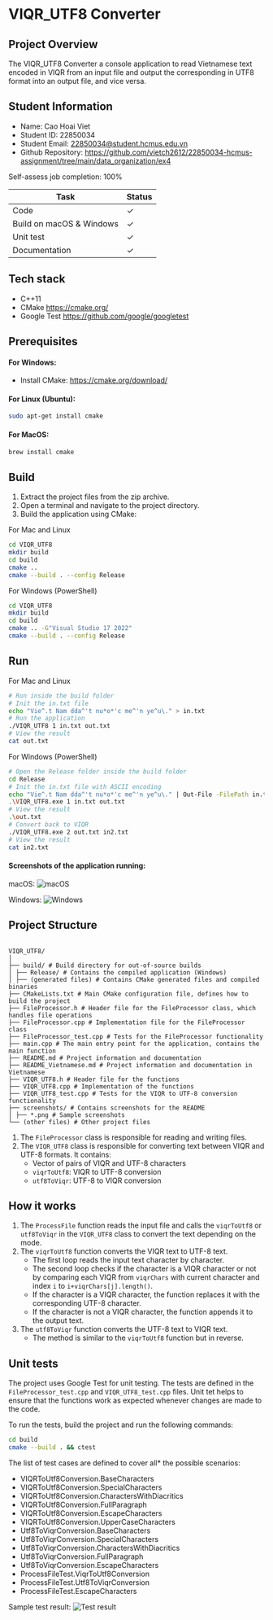 # VIQR_UTF8 Converter

## Project Overview

The VIQR_UTF8 Converter a console application to read Vietnamese text encoded in VIQR from an input file and output the corresponding in UTF8 format into an output file, and vice versa.

## Student Information

- Name: Cao Hoai Viet
- Student ID: 22850034
- Student Email: 22850034@student.hcmus.edu.vn
- Github Repository: https://github.com/vietch2612/22850034-hcmus-assignment/tree/main/data_organization/ex4

Self-assess job completion: 100%

| Task                     | Status  |
| ------------------------ | ------- |
| Code                     | &check; |
| Build on macOS & Windows | &check; |
| Unit test                | &check; |
| Documentation            | &check; |

## Tech stack

- C++11
- CMake https://cmake.org/
- Google Test https://github.com/google/googletest

## Prerequisites

#### For Windows:

- Install CMake: https://cmake.org/download/

#### For Linux (Ubuntu):

```bash
sudo apt-get install cmake
```

#### For MacOS:

```bash
brew install cmake
```

## Build

1. Extract the project files from the zip archive.
2. Open a terminal and navigate to the project directory.
3. Build the application using CMake:

For Mac and Linux

```bash
cd VIQR_UTF8
mkdir build
cd build
cmake ..
cmake --build . --config Release
```

For Windows (PowerShell)

```bash
cd VIQR_UTF8
mkdir build
cd build
cmake .. -G"Visual Studio 17 2022"
cmake --build . --config Release
```

## Run

For Mac and Linux

```bash
# Run inside the build folder
# Init the in.txt file
echo "Vie^.t Nam dda^'t nu*o*'c me^'n ye^u\." > in.txt
# Run the application
./VIQR_UTF8 1 in.txt out.txt
# View the result
cat out.txt
```

For Windows (PowerShell)

```bash
# Open the Release folder inside the build folder
cd Release
# Init the in.txt file with ASCII encoding
echo "Vie^.t Nam dda^'t nu*o*'c me^'n ye^u\." | Out-File -FilePath in.txt -Encoding ascii
.\VIQR_UTF8.exe 1 in.txt out.txt
# View the result
.\out.txt
# Convert back to VIQR
./VIQR_UTF8.exe 2 out.txt in2.txt
# View the result
cat in2.txt
```

#### Screenshots of the application running:

macOS:
![macOS](screenshots/sample_output_macos.png)

Windows:
![Windows](screenshots/sample_output_windows.png)

## Project Structure

```

VIQR_UTF8/
│
├── build/ # Build directory for out-of-source builds
│ ├── Release/ # Contains the compiled application (Windows)
│ ├── (generated files) # Contains CMake generated files and compiled binaries
├── CMakeLists.txt # Main CMake configuration file, defines how to build the project
├── FileProcessor.h # Header file for the FileProcessor class, which handles file operations
├── FileProcessor.cpp # Implementation file for the FileProcessor class
├── FileProcessor_test.cpp # Tests for the FileProcessor functionality
├── main.cpp # The main entry point for the application, contains the main function
├── README.md # Project information and documentation
├── README_Vietnamese.md # Project information and documentation in Vietnamese
├── VIQR_UTF8.h # Header file for the functions
├── VIQR_UTF8.cpp # Implementation of the functions
├── VIQR_UTF8_test.cpp # Tests for the VIQR to UTF-8 conversion functionality
├── screenshots/ # Contains screenshots for the README
│ ├── *.png # Sample screenshots
└── (other files) # Other project files

```

1. The `FileProcessor` class is responsible for reading and writing files.
2. The `VIQR_UTF8` class is responsible for converting text between VIQR and UTF-8 formats. It contains:
   - Vector of pairs of VIQR and UTF-8 characters
   - `viqrToUtf8`: VIQR to UTF-8 conversion
   - `utf8ToViqr`: UTF-8 to VIQR conversion

## How it works

1. The `ProcessFile` function reads the input file and calls the `viqrToUtf8` or `utf8ToViqr` in the `VIQR_UTF8` class to convert the text depending on the mode.
2. The `viqrToUtf8` function converts the VIQR text to UTF-8 text.
   - The first loop reads the input text character by character.
   - The second loop checks if the character is a VIQR character or not by comparing each VIQR from `viqrChars` with current character and index `i` to `i+viqrChars[j].length()`.
   - If the character is a VIQR character, the function replaces it with the corresponding UTF-8 character.
   - If the character is not a VIQR character, the function appends it to the output text.
3. The `utf8ToViqr` function converts the UTF-8 text to VIQR text.
   - The method is similar to the `viqrToUtf8` function but in reverse.

## Unit tests

The project uses Google Test for unit testing. The tests are defined in the `FileProcessor_test.cpp` and `VIQR_UTF8_test.cpp` files. Unit tet helps to ensure that the functions work as expected whenever changes are made to the code.

To run the tests, build the project and run the following commands:

```bash
cd build
cmake --build . && ctest
```

The list of test cases are defined to cover all\* the possible scenarios:

- VIQRToUtf8Conversion.BaseCharacters
- VIQRToUtf8Conversion.SpecialCharacters
- VIQRToUtf8Conversion.CharactersWithDiacritics
- VIQRToUtf8Conversion.FullParagraph
- VIQRToUtf8Conversion.EscapeCharacters
- VIQRToUtf8Conversion.UpperCaseCharacters
- Utf8ToViqrConversion.BaseCharacters
- Utf8ToViqrConversion.SpecialCharacters
- Utf8ToViqrConversion.CharactersWithDiacritics
- Utf8ToViqrConversion.FullParagraph
- Utf8ToViqrConversion.EscapeCharacters
- ProcessFileTest.ViqrToUtf8Conversion
- ProcessFileTest.Utf8ToViqrConversion
- ProcessFileTest.EscapeCharacters

Sample test result:
![Test result](screenshots/test_result.png)
